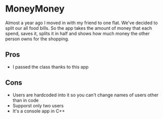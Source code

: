 # MoneyMoney
Almost a year ago I moved in with my friend to one flat. We've decided to split our all food bills. So the app takes the amount of money that each spend, saves it, splits it in half
and shows how much money the other person owns for the shopping.

## Pros
- I passed the class thanks to this app

## Cons
- Users are hardcoded into it so you can't change names of users other than in code
- Supporst only two users
- It's a console app in C++
